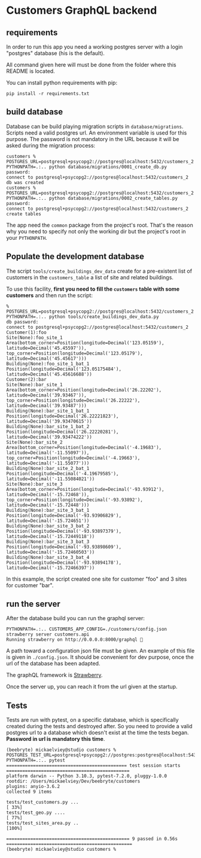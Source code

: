 # Customers GraphQL backend

## requirements

In order to run this app you need a working postgres server with a login "postgres" database (his is the default).

All command given here will must be done from the folder where this README is located.

You can install python requirements with pip:

```
pip install -r requirements.txt
```


## build database

Database can be build playing migration scripts in `database/migrations`. Scripts need a valid postgres url. An environment variable is used for this purpose. The password is not mandatory in the URL because it will be asked during the migration process:

```
customers % POSTGRES_URL=postgresql+psycopg2://postgres@localhost:5432/customers_2 PYTHONPATH=.:.. python database/migrations/0001_create_db.py
password: 
connect to postgresql+psycopg2://postgres@localhost:5432/customers_2
db was created
customers % POSTGRES_URL=postgresql+psycopg2://postgres@localhost:5432/customers_2 PYTHONPATH=.:.. python database/migrations/0002_create_tables.py 
password: 
connect to postgresql+psycopg2://postgres@localhost:5432/customers_2
create tables
```

The app need the `common` package from the project's root. That's the reason why you need to specify not only the working dir but the project's root in your `PYTHONPATH`.

## Populate the development database

The script `tools/create_buildings_dev_data` create for a pre-existent list of customers in the `customers_table` a list of site and related buildings.

To use this facility, **first you need to fill the `customers` table with some customers** and then run the script:

```
% POSTGRES_URL=postgresql+psycopg2://postgres@localhost:5432/customers_2 PYTHONPATH=.:.. python tools/create_buildings_dev_data.py      
db password:
connect to postgresql+psycopg2://postgres@localhost:5432/customers_2
Customer(1):foo
Site(None):foo_site_1 Area(bottom_corner=Position(longitude=Decimal('123.05159'), latitude=Decimal('45.45597')), top_corner=Position(longitude=Decimal('123.05179'), latitude=Decimal('45.45617')))
Building(None):foo_site_1_bat_1 Position(longitude=Decimal('123.05175484'), latitude=Decimal('45.45616688'))
Customer(2):bar
Site(None):bar_site_1 Area(bottom_corner=Position(longitude=Decimal('26.22202'), latitude=Decimal('39.93467')), top_corner=Position(longitude=Decimal('26.22222'), latitude=Decimal('39.93487')))
Building(None):bar_site_1_bat_1 Position(longitude=Decimal('26.22221823'), latitude=Decimal('39.93470615'))
Building(None):bar_site_1_bat_2 Position(longitude=Decimal('26.22220281'), latitude=Decimal('39.93474222'))
Site(None):bar_site_2 Area(bottom_corner=Position(longitude=Decimal('-4.19683'), latitude=Decimal('-11.55097')), top_corner=Position(longitude=Decimal('-4.19663'), latitude=Decimal('-11.55077')))
Building(None):bar_site_2_bat_1 Position(longitude=Decimal('-4.19679585'), latitude=Decimal('-11.55084021'))
Site(None):bar_site_3 Area(bottom_corner=Position(longitude=Decimal('-93.93912'), latitude=Decimal('-15.72468')), top_corner=Position(longitude=Decimal('-93.93892'), latitude=Decimal('-15.72448')))
Building(None):bar_site_3_bat_1 Position(longitude=Decimal('-93.93906829'), latitude=Decimal('-15.724651'))
Building(None):bar_site_3_bat_2 Position(longitude=Decimal('-93.93897379'), latitude=Decimal('-15.72449118'))
Building(None):bar_site_3_bat_3 Position(longitude=Decimal('-93.93898609'), latitude=Decimal('-15.72460503'))
Building(None):bar_site_3_bat_4 Position(longitude=Decimal('-93.93894178'), latitude=Decimal('-15.72466397'))
```

In this example, the script created one site for customer "foo" and 3 sites for customer "bar".

## run the server

After the database build you can run the graphql server:

```
PYTHONPATH=.:.. CUSTOMERS_APP_CONFIG=./customers/config.json strawberry server customers.api
Running strawberry on http://0.0.0.0:8000/graphql 🍓
```

A path toward a configuration json file must be given. An example of this file is given in `./config.json`. It should be convenient for dev purpose, once the url of the database has been adapted.

The graphQL framework is [Strawberry](https://strawberry.rocks/).

Once the server up, you can reach it from the url given at the startup.


## Tests

Tests are run with pytest, on a specific database, which is specifically created during the tests and destroyed after. So you need to provide a valid postgres url to a database which doesn't exist at the time the tests began. **Password in url is mandatory this time**.

```
(beebryte) mickaelviey@studio customers % POSTGRES_TEST_URL=postgresql+psycopg2://postgres:postgres@localhost:5432/customers_test PYTHONPATH=.:.. pytest                 
============================================= test session starts ==============================================
platform darwin -- Python 3.10.3, pytest-7.2.0, pluggy-1.0.0
rootdir: /Users/mickaelviey/Dev/beebryte/customers
plugins: anyio-3.6.2
collected 9 items                                                                                              

tests/test_customers.py ...                                                                              [ 33%]
tests/test_geo.py ....                                                                                   [ 77%]
tests/test_sites_area.py ..                                                                              [100%]

============================================== 9 passed in 0.56s ===============================================
(beebryte) mickaelviey@studio customers % 
```
